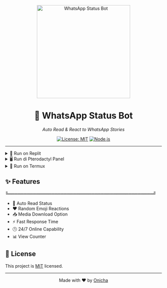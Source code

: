 <div align="center">
  <img src="https://pomf2.lain.la/f/tjwpce10.jpg" width="300" alt="WhatsApp Status Bot">

  # 📱 WhatsApp Status Bot
  _Auto Read & React to WhatsApp Stories_

  [![License: MIT](https://img.shields.io/badge/License-MIT-yellow.svg)](https://opensource.org/licenses/MIT)
  [![Node.js](https://img.shields.io/badge/Node.js-43853D?style=flat&logo=node.js&logoColor=white)](https://nodejs.org/)
</div>

---

<details>
<summary>🚀 Run on Replit</summary>

╔══════════════════ REPLIT TUTORIAL ══════════════════╗

### 📺 Video Tutorial
[![Tutorial Replit](https://img.shields.io/badge/Watch%20Tutorial-Click%20Here-red?style=for-the-badge&logo=youtube)](https://www.youtube.com/watch?v=x42DvCEqtgQ)

### 📝 Langkah-langkah:
1. Login/Register di [Replit](https://replit.com)
2. Klik [![Run on Replit](https://replit.com/badge/github/Onichaa/readsw)](https://replit.com/@replit/readsw)
3. Tunggu proses instalasi selesai
4. Pilih metode login:
   ```bash
   # Login dengan QR Code
   npm start

   # Login dengan Kode Pairing
   node index.js --pairing-code
   ```
5. Scan QR code atau masukkan kode pairing
6. Bot siap digunakan! Cek console untuk status

╚══════════════════════════════════════════════════╝
</details>

<details>
<summary>🖥️ Run di Pterodactyl Panel</summary>

╔═════════════ PTERODACTYL PANEL TUTORIAL ═════════════╗

### 📺 Video Tutorial
[![Tutorial Pterodactyl](https://img.shields.io/badge/Watch%20Tutorial-Click%20Here-blue?style=for-the-badge&logo=youtube)](https://www.youtube.com/watch?v=fyFyrcM2CC8)

### 🚀 Cara Install di Pterodactyl Panel

1. 📂 **Persiapan Server**
   ```bash
   # Install Node.js dan dependencies
   curl -fsSL https://deb.nodesource.com/setup_20.x | sudo -E bash -
   apt-get install -y nodejs
   ```

2. 🔧 **Setup di Panel**
   - Buat server baru di panel
   - Pilih egg `Node.js Generic`
   - Set minimum RAM 512MB
   - Set startup command: `npm start`

3. 📦 **Upload Bot**
   - Download repo ini
   - Extract file
   - Upload semua file ke File Manager panel
   - Atau gunakan command SFTP:
     ```bash
     cd /home/container
     git clone --single-branch --branch js https://github.com/Onichaa/readsw.git .
     ```

4. ⚙️ **Install Dependencies**
   - Buka console panel
   - Jalankan perintah:
     ```bash
     npm install
     ```

5. 🔄 **Menjalankan Bot**
   - Klik tombol Start di panel
   - Scan QR atau masukkan kode pairing
   - Bot akan otomatis berjalan

6. 📱 **Fitur Tambahan**
   - Untuk login pairing: `npm run start -- --pairing-code`
   - Cek logs: Klik tab Logs di panel
   - Restart bot: Klik tombol Restart
   - Update bot: Jalankan `git pull` di console

### 🔍 Troubleshooting

- ❌ **Bot Crash**: Cek logs untuk error, restart server
- 🔌 **Koneksi Terputus**: Bot akan auto-reconnect
- 📊 **RAM Penuh**: Tambah alokasi RAM di panel
- 🚫 **Error Dependencies**: Jalankan `npm install` ulang

### ⚠️ Penting
- Pastikan server selalu aktif
- Backup file sesi secara berkala
- Jangan share informasi server panel
- Update node.js dan dependencies secara rutin

╚══════════════════════════════════════════════════╝
</details>

<details>
<summary>📱 Run on Termux</summary>

╔═════════════════ TERMUX TUTORIAL ═════════════════╗

### 📺 Video Tutorial
[![Tutorial Termux](https://img.shields.io/badge/Watch%20Tutorial-Click%20Here-green?style=for-the-badge&logo=youtube)](https://www.youtube.com/watch?v=u7CBdmMFXFI)

### 📝 Tutorial Lengkap di Android:

1. 📲 **Persiapan Awal**
   - Download Termux (Pilih salah satu):
     [![Download Termux](https://img.shields.io/badge/Download-Termux%20APK-blue?style=for-the-badge&logo=android)](https://f-droid.org/repo/com.termux_1021.apk)
     [![F-Droid](https://img.shields.io/badge/Download-F‒Droid-green?style=for-the-badge&logo=fdroid)](https://f-droid.org/en/packages/com.termux/)
   > ⚠️ **Penting**: Jangan download dari Play Store karena sudah tidak diupdate
   - Install Termux di Android
   - Buka Termux

2. 🛠️ **Setup Termux**
   ```bash
   # Izinkan akses penyimpanan
   termux-setup-storage

   # Update repository
   pkg update -y
   pkg upgrade -y

   # Install package yang dibutuhkan
   pkg install nodejs -y
   pkg install nodejs-lts -y
   pkg install git -y
   pkg install ffmpeg -y
   pkg install imagemagick -y
   pkg install wget -y
   ```

3. 📥 **Download & Setup Bot**
   ```bash
   # Buat folder khusus bot
   cd /sdcard
   mkdir bot-wa
   cd bot-wa

   # Clone repository
   git clone --single-branch --branch js https://github.com/Onichaa/readsw.git
   cd readsw

   # Install dependencies
   npm install
   ```

4. 🚀 **Menjalankan Bot**
   ```bash
   # Login dengan QR Code
   npm start

   # ATAU Login dengan Kode Pairing (Recommended)
   node index.js --pairing-code
   ```

5. 💡 **Tips Penggunaan**
   - Scan QR yang muncul dengan WhatsApp
   - Atau masukkan nomor WA & kode pairing
   - Bot akan otomatis membaca status
   - Data tersimpan di folder `/sdcard/bot-wa/readsw/DATA`

6. 🔄 **Auto-Start (24/7)**
   ```bash
   # Install PM2
   npm install -g pm2

   # Jalankan bot di background
   pm2 start index.js --name "wa-bot"

   # Simpan PM2 process
   pm2 save

   # Cek status bot
   pm2 logs wa-bot
   ```

7. 🔧 **Troubleshooting**
   ```bash
   # Jika error, coba:
   rm -rf node_modules
   npm install

   # Reset sesi WA:
   rm -rf sesi
   npm start
   ```

### ⚠️ Catatan Penting
- Pastikan Android sudah Android 7.0 ke atas
- Jaga storage minimal 1GB free
- Koneksi internet stabil
- WhatsApp terdaftar dengan nomor aktif
- Backup file sesi secara berkala

╚══════════════════════════════════════════════════╝
</details>

## ✨ Features
╚═══════════════════════════════════════════════╝

- 🔄 Auto Read Status
- ❤️ Random Emoji Reactions
- 📥 Media Download Option
- ⚡ Fast Response Time
- 🕒 24/7 Online Capability
- 📊 View Counter


## 📝 License
This project is [MIT](LICENSE) licensed.

---
<div align="center">
Made with ❤️ by <a href="https://github.com/Onichaa">Onicha</a>
</div>
